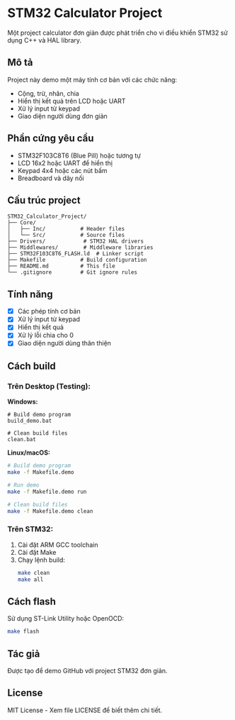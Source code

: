 # STM32 Calculator Project

Một project calculator đơn giản được phát triển cho vi điều khiển STM32 sử dụng C++ và HAL library.

## Mô tả

Project này demo một máy tính cơ bản với các chức năng:
- Cộng, trừ, nhân, chia
- Hiển thị kết quả trên LCD hoặc UART
- Xử lý input từ keypad
- Giao diện người dùng đơn giản

## Phần cứng yêu cầu

- STM32F103C8T6 (Blue Pill) hoặc tương tự
- LCD 16x2 hoặc UART để hiển thị
- Keypad 4x4 hoặc các nút bấm
- Breadboard và dây nối

## Cấu trúc project

```
STM32_Calculator_Project/
├── Core/
│   ├── Inc/           # Header files
│   └── Src/           # Source files
├── Drivers/            # STM32 HAL drivers
├── Middlewares/        # Middleware libraries
├── STM32F103C8T6_FLASH.ld  # Linker script
├── Makefile           # Build configuration
├── README.md          # This file
└── .gitignore         # Git ignore rules
```

## Tính năng

- [x] Các phép tính cơ bản
- [x] Xử lý input từ keypad
- [x] Hiển thị kết quả
- [x] Xử lý lỗi chia cho 0
- [x] Giao diện người dùng thân thiện

## Cách build

### Trên Desktop (Testing):

**Windows:**
```batch
# Build demo program
build_demo.bat

# Clean build files
clean.bat
```

**Linux/macOS:**
```bash
# Build demo program
make -f Makefile.demo

# Run demo
make -f Makefile.demo run

# Clean build files
make -f Makefile.demo clean
```

### Trên STM32:

1. Cài đặt ARM GCC toolchain
2. Cài đặt Make
3. Chạy lệnh build:
   ```bash
   make clean
   make all
   ```

## Cách flash

Sử dụng ST-Link Utility hoặc OpenOCD:
```bash
make flash
```

## Tác giả

Được tạo để demo GitHub với project STM32 đơn giản.

## License

MIT License - Xem file LICENSE để biết thêm chi tiết.
